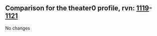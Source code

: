 ## Comparison for the theater0 profile, rvn: [1119](https://github.com/PRO100KatYT/FortniteProfileRevisions/tree/main/profiles/theater0/1119%20theater0.json)-[1121](https://github.com/PRO100KatYT/FortniteProfileRevisions/tree/main/profiles/theater0/1121%20theater0.json)

No changes
